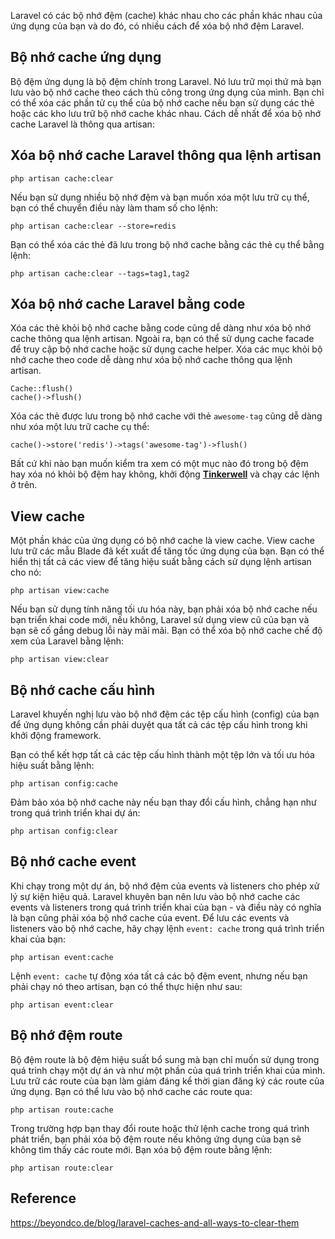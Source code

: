 Laravel có các bộ nhớ đệm (cache) khác nhau cho các phần khác nhau của ứng dụng của bạn và do đó, có nhiều cách để xóa bộ nhớ đệm Laravel.
## Bộ nhớ cache ứng dụng

Bộ đệm ứng dụng là bộ đệm chính trong Laravel. Nó lưu trữ mọi thứ mà bạn lưu vào bộ nhớ cache theo cách thủ công trong ứng dụng của mình. Bạn chỉ có thể xóa các phần tử cụ thể của bộ nhớ cache nếu bạn sử dụng các thẻ hoặc các kho lưu trữ bộ nhớ cache khác nhau. Cách dễ nhất để xóa bộ nhớ cache Laravel là thông qua artisan:

## Xóa bộ nhớ cache Laravel thông qua lệnh artisan
```
php artisan cache:clear
```
Nếu bạn sử dụng nhiều bộ nhớ đệm và bạn muốn xóa một lưu trữ cụ thể, bạn có thể chuyển điều này làm tham số cho lệnh:
```
php artisan cache:clear --store=redis
```
Bạn có thể xóa các thẻ đã lưu trong bộ nhớ cache bằng các thẻ cụ thể bằng lệnh:
```
php artisan cache:clear --tags=tag1,tag2
```
## Xóa bộ nhớ cache Laravel bằng code

Xóa các thẻ khỏi bộ nhớ cache bằng code cũng dễ dàng như xóa bộ nhớ cache thông qua lệnh artisan. Ngoài ra, bạn có thể sử dụng cache facade để truy cập bộ nhớ cache hoặc sử dụng cache helper. Xóa các mục khỏi bộ nhớ cache theo code dễ dàng như xóa bộ nhớ cache thông qua lệnh artisan.
```
Cache::flush()
cache()->flush()
```
Xóa các thẻ được lưu trong bộ nhớ cache với thẻ `awesome-tag` cũng dễ dàng như xóa một lưu trữ cache cụ thể:
```
cache()->store('redis')->tags('awesome-tag')->flush()
```
Bất cứ khi nào bạn muốn kiểm tra xem có một mục nào đó trong bộ đệm hay xóa nó khỏi bộ đệm hay không, khởi động **[Tinkerwell](https://tinkerwell.app/)** và chạy các lệnh ở trên.

## View cache

Một phần khác của ứng dụng có bộ nhớ cache là view cache. View cache lưu trữ các mẫu Blade đã kết xuất để tăng tốc ứng dụng của bạn. Bạn có thể hiển thị tất cả các view để tăng hiệu suất bằng cách sử dụng lệnh artisan cho nó:
```
php artisan view:cache
```
Nếu bạn sử dụng tính năng tối ưu hóa này, bạn phải xóa bộ nhớ cache nếu bạn triển khai code mới, nếu không, Laravel sử dụng view cũ của bạn và bạn sẽ cố gắng debug lỗi này mãi mãi. Bạn có thể xóa bộ nhớ cache chế độ xem của Laravel bằng lệnh:
```
php artisan view:clear
```

## Bộ nhớ cache cấu hình

Laravel khuyến nghị lưu vào bộ nhớ đệm các tệp cấu hình (config) của bạn để ứng dụng không cần phải duyệt qua tất cả các tệp cấu hình trong khi khởi động framework.

Bạn có thể kết hợp tất cả các tệp cấu hình thành một tệp lớn và tối ưu hóa hiệu suất bằng lệnh:
```
php artisan config:cache
```
Đảm bảo xóa bộ nhớ cache này nếu bạn thay đổi cấu hình, chẳng hạn như trong quá trình triển khai dự án:
```
php artisan config:clear
```

## Bộ nhớ cache event

Khi chạy trong một dự án, bộ nhớ đệm của events và listeners cho phép xử lý sự kiện hiệu quả. Laravel khuyên bạn nên lưu vào bộ nhớ cache các events và listeners trong quá trình triển khai của bạn - và điều này có nghĩa là bạn cũng phải xóa bộ nhớ cache của event.
Để lưu các events và listeners vào bộ nhớ cache, hãy chạy lệnh `event: cache` trong quá trình triển khai của bạn:
```
php artisan event:cache
```
Lệnh `event: cache` tự động xóa tất cả các bộ đệm event, nhưng nếu bạn phải chạy nó theo artisan, bạn có thể thực hiện như sau:
```
php artisan event:clear
```

## Bộ nhớ đệm route

Bộ đệm route là bộ đệm hiệu suất bổ sung mà bạn chỉ muốn sử dụng trong quá trình chạy một dự án và như một phần của quá trình triển khai của mình. Lưu trữ các route của bạn làm giảm đáng kể thời gian đăng ký các route của ứng dụng. Bạn có thể lưu vào bộ nhớ cache các route qua:
```
php artisan route:cache
```
Trong trường hợp bạn thay đổi route hoặc thử lệnh cache trong quá trình phát triển, bạn phải xóa bộ đệm route nếu không ứng dụng của bạn sẽ không tìm thấy các route mới. Bạn xóa bộ đệm route bằng lệnh:
```
php artisan route:clear
```

## Reference

https://beyondco.de/blog/laravel-caches-and-all-ways-to-clear-them